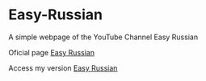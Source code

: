 # Easy-Russian
A simple webpage of the YouTube Channel Easy Russian

<p>Oficial page <a href = "https://www.easyrussian.fm/episodes">Easy Russian</a></p>
<p>Access my version <a href = "http://127.0.0.1:5500/home/index.html#">Easy Russian</a></p>

